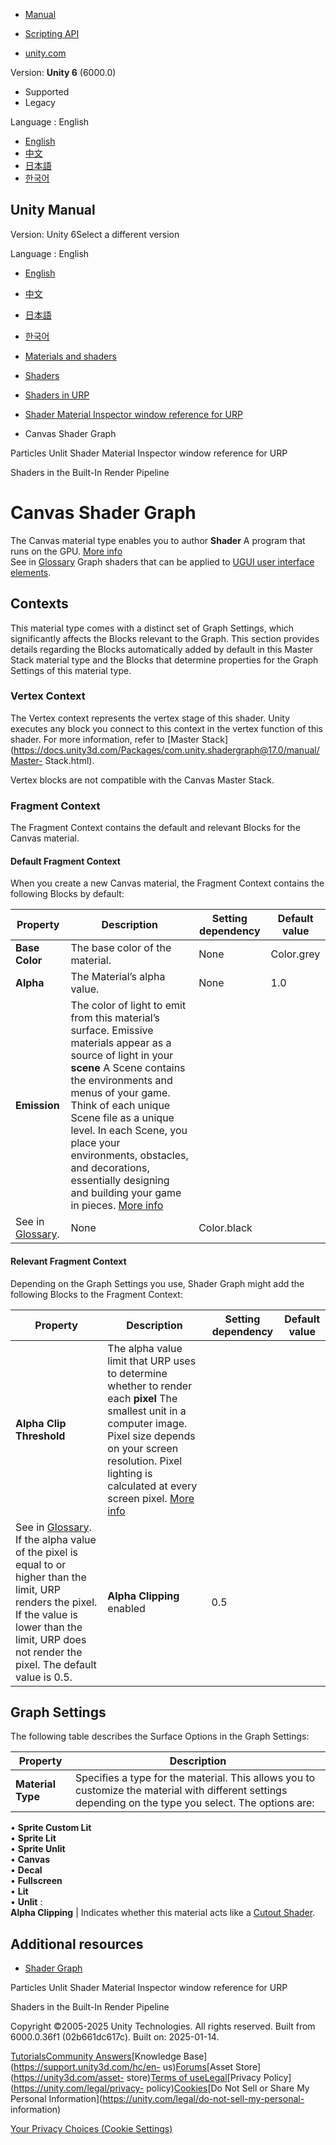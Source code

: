 [](https://docs.unity3d.com)

  * [Manual](../Manual/index.html)
  * [Scripting API](../ScriptReference/index.html)

  * [unity.com](https://unity.com/)

Version: **Unity 6** (6000.0)

  * Supported
  * Legacy

Language : English

  * [English](/Manual/urp/canvas-shader.html)
  * [中文](/cn/current/Manual/urp/canvas-shader.html)
  * [日本語](/ja/current/Manual/urp/canvas-shader.html)
  * [한국어](/kr/current/Manual/urp/canvas-shader.html)

[](https://docs.unity3d.com)

## Unity Manual

Version: Unity 6Select a different version

Language : English

  * [English](/Manual/urp/canvas-shader.html)
  * [中文](/cn/current/Manual/urp/canvas-shader.html)
  * [日本語](/ja/current/Manual/urp/canvas-shader.html)
  * [한국어](/kr/current/Manual/urp/canvas-shader.html)

  * [Materials and shaders](../materials-and-shaders.html)
  * [Shaders](../Shaders.html)
  * [Shaders in URP](../urp/shaders-in-universalrp.html)
  * [Shader Material Inspector window reference for URP](../urp/shaders-in-universalrp-reference.html)
  * Canvas Shader Graph

[](../urp/particles-unlit-shader.html)

Particles Unlit Shader Material Inspector window reference for URP

[](../shader-built-in-birp-landing.html)

Shaders in the Built-In Render Pipeline

# Canvas Shader Graph

The Canvas material type enables you to author **Shader** A program that runs
on the GPU. [More info](../Shaders.html)  
See in [Glossary](../Glossary.html#Shader) Graph shaders that can be applied
to [UGUI user interface
elements](https://docs.unity3d.com/Packages/com.unity.ugui@1.0/manual/UICanvas.html).

## Contexts

This material type comes with a distinct set of Graph Settings, which
significantly affects the Blocks relevant to the Graph. This section provides
details regarding the Blocks automatically added by default in this Master
Stack material type and the Blocks that determine properties for the Graph
Settings of this material type.

### Vertex Context

The Vertex context represents the vertex stage of this shader. Unity executes
any block you connect to this context in the vertex function of this shader.
For more information, refer to [Master
Stack](https://docs.unity3d.com/Packages/com.unity.shadergraph@17.0/manual/Master-
Stack.html).

Vertex blocks are not compatible with the Canvas Master Stack.

### Fragment Context

The Fragment Context contains the default and relevant Blocks for the Canvas
material.

#### Default Fragment Context

When you create a new Canvas material, the Fragment Context contains the
following Blocks by default:

**Property** | **Description** | **Setting dependency** | **Default value**  
---|---|---|---  
**Base Color** | The base color of the material. | None | Color.grey  
**Alpha** | The Material’s alpha value. | None | 1.0  
**Emission** | The color of light to emit from this material’s surface. Emissive materials appear as a source of light in your **scene** A Scene contains the environments and menus of your game. Think of each unique Scene file as a unique level. In each Scene, you place your environments, obstacles, and decorations, essentially designing and building your game in pieces. [More info](../CreatingScenes.html)  
See in [Glossary](../Glossary.html#Scene). | None | Color.black  
  
#### Relevant Fragment Context

Depending on the Graph Settings you use, Shader Graph might add the following
Blocks to the Fragment Context:

**Property** | **Description** | **Setting dependency** | **Default value**  
---|---|---|---  
**Alpha Clip Threshold** | The alpha value limit that URP uses to determine whether to render each **pixel** The smallest unit in a computer image. Pixel size depends on your screen resolution. Pixel lighting is calculated at every screen pixel. [More info](../ShadowPerformance.html)  
See in [Glossary](../Glossary.html#pixel). If the alpha value of the pixel is equal to or higher than the limit, URP renders the pixel. If the value is lower than the limit, URP does not render the pixel. The default value is 0.5. |  **Alpha Clipping** enabled | 0.5  
  
## Graph Settings

The following table describes the Surface Options in the Graph Settings:

**Property** | **Description**  
---|---  
**Material Type** | Specifies a type for the material. This allows you to customize the material with different settings depending on the type you select. The options are:  
• **Sprite Custom Lit**  
• **Sprite Lit**  
• **Sprite Unlit**  
• **Canvas**  
• **Decal**  
• **Fullscreen**  
• **Lit**  
• **Unlit** :  
**Alpha Clipping** | Indicates whether this material acts like a [Cutout Shader](https://docs.unity3d.com/Manual/StandardShaderMaterialParameterRenderingMode.html).  
  
## Additional resources

  * [Shader Graph](https://docs.unity3d.com/Packages/com.unity.shadergraph@17.0/manual/)

[](../urp/particles-unlit-shader.html)

Particles Unlit Shader Material Inspector window reference for URP

[](../shader-built-in-birp-landing.html)

Shaders in the Built-In Render Pipeline

Copyright ©2005-2025 Unity Technologies. All rights reserved. Built from
6000.0.36f1 (02b661dc617c). Built on: 2025-01-14.

[Tutorials](https://learn.unity.com/)[Community
Answers](https://answers.unity3d.com)[Knowledge
Base](https://support.unity3d.com/hc/en-
us)[Forums](https://forum.unity3d.com)[Asset Store](https://unity3d.com/asset-
store)[Terms of
use](https://docs.unity3d.com/Manual/TermsOfUse.html)[Legal](https://unity.com/legal)[Privacy
Policy](https://unity.com/legal/privacy-
policy)[Cookies](https://unity.com/legal/cookie-policy)[Do Not Sell or Share
My Personal Information](https://unity.com/legal/do-not-sell-my-personal-
information)

[Your Privacy Choices (Cookie Settings)](javascript:void\(0\);)

